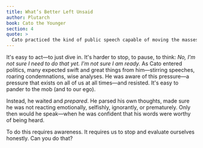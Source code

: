 ```yaml
---
title: What’s Better Left Unsaid
author: Plutarch
book: Cato the Younger
section: 4
quote: >
  Cato practiced the kind of public speech capable of moving the masses, believing proper political philosophy takes care like any great city to maintain the warlike element. But he was never seen practicing in front of others, and no one ever heard him rehearse a speech. When he was told that people blamed him for his silence, he replied, 'Better they not blame my life. I begin to speak only when I'm certain what I'll say isn't better left unsaid.'
---
```


It's easy to act—to just dive in. It's harder to stop, to pause, to think: _No, I'm not sure I need to do that yet. I'm not sure I am ready._ As Cato entered politics, many expected swift and great things from him—stirring speeches, roaring condemnations, wise analyses. He was aware of this pressure—a pressure that exists on all of us at all times—and resisted. It's easy to pander to the mob (and to our ego).

Instead, he waited and _prepared_. He parsed his own thoughts, made sure he was not reacting emotionally, selfishly, ignorantly, or prematurely. Only then would he speak—when he was confident that his words were worthy of being heard.

To do this requires awareness. It requires us to stop and evaluate ourselves honestly. Can you do that?
